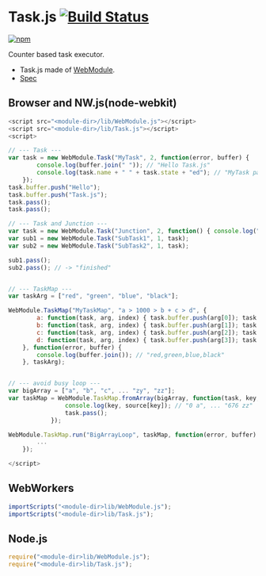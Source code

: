 # Task.js [![Build Status](https://travis-ci.org/uupaa/Task.js.svg)](https://travis-ci.org/uupaa/Task.js)

[![npm](https://nodei.co/npm/uupaa.task.js.svg?downloads=true&stars=true)](https://nodei.co/npm/uupaa.task.js/)

Counter based task executor.

- Task.js made of [WebModule](https://github.com/uupaa/WebModule).
- [Spec](https://github.com/uupaa/Task.js/wiki/Task)

## Browser and NW.js(node-webkit)

```js
<script src="<module-dir>/lib/WebModule.js"></script>
<script src="<module-dir>/lib/Task.js"></script>
<script>

// --- Task ---
var task = new WebModule.Task("MyTask", 2, function(error, buffer) {
        console.log(buffer.join(" ")); // "Hello Task.js"
        console.log(task.name + " " + task.state + "ed"); // "MyTask passed"
    });
task.buffer.push("Hello");
task.buffer.push("Task.js");
task.pass();
task.pass();

// --- Task and Junction ---
var task = new WebModule.Task("Junction", 2, function() { console.log("finished"); });
var sub1 = new WebModule.Task("SubTask1", 1, task);
var sub2 = new WebModule.Task("SubTask2", 1, task);

sub1.pass();
sub2.pass(); // -> "finished"


// --- TaskMap ---
var taskArg = ["red", "green", "blue", "black"];

WebModule.TaskMap("MyTaskMap", "a > 1000 > b + c > d", {
        a: function(task, arg, index) { task.buffer.push(arg[0]); task.pass(); },
        b: function(task, arg, index) { task.buffer.push(arg[1]); task.pass(); },
        c: function(task, arg, index) { task.buffer.push(arg[2]); task.pass(); },
        d: function(task, arg, index) { task.buffer.push(arg[3]); task.pass(); },
    }, function(error, buffer) {
        console.log(buffer.join()); // "red,green,blue,black"
    }, taskArg);


// --- avoid busy loop ---
var bigArray = ["a", "b", "c", ... "zy", "zz"];
var taskMap = WebModule.TaskMap.fromArray(bigArray, function(task, key, source) {
                console.log(key, source[key]); // "0 a", ... "676 zz"
                task.pass();
            });

WebModule.TaskMap.run("BigArrayLoop", taskMap, function(error, buffer) {
        ...
    });

</script>
```

## WebWorkers

```js
importScripts("<module-dir>lib/WebModule.js");
importScripts("<module-dir>lib/Task.js");

```

## Node.js

```js
require("<module-dir>lib/WebModule.js");
require("<module-dir>lib/Task.js");

```

